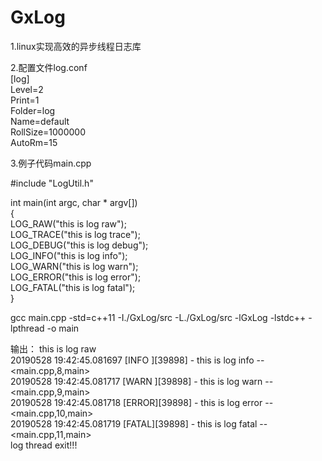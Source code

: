 # GxLog

1.linux实现高效的异步线程日志库

2.配置文件log.conf  
[log]  
Level=2  
Print=1  
Folder=log  
Name=default  
RollSize=1000000  
AutoRm=15  

3.例子代码main.cpp

#include "LogUtil.h"  
  
int main(int argc, char * argv[])  
{  
        LOG_RAW("this is log raw");  
        LOG_TRACE("this is log trace");  
        LOG_DEBUG("this is log debug");  
        LOG_INFO("this is log info");  
        LOG_WARN("this is log warn");  
        LOG_ERROR("this is log error");  
        LOG_FATAL("this is log fatal");   
}

gcc main.cpp -std=c++11 -I./GxLog/src -L./GxLog/src -lGxLog -lstdc++ -lpthread -o main

输出：
this is log raw  
20190528 19:42:45.081697 [INFO ][39898] - this is log info -- <main.cpp,8,main>  
20190528 19:42:45.081717 [WARN ][39898] - this is log warn -- <main.cpp,9,main>  
20190528 19:42:45.081718 [ERROR][39898] - this is log error -- <main.cpp,10,main>  
20190528 19:42:45.081719 [FATAL][39898] - this is log fatal -- <main.cpp,11,main>  
log thread exit!!! 
  
